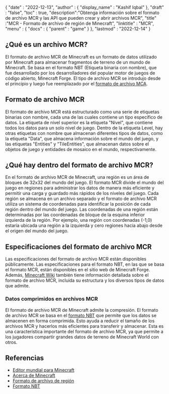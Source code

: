 {
  "date" : "2022-12-13",
  "author" : {
    "display_name" : "Kashif Iqbal"
},
  "draft" : "false",
  "toc" : true,
  "description":"Obtenga información sobre el formato de archivo MCR y las API que pueden crear y abrir archivos MCR",
  "title" :"MCR - Formato de archivo de región de Minecraft",
  "linktitle" : "MCR",
  "menu" : {
    "docs" : {
      "parent" : "game"
}
},
  "lastmod" : "2022-12-14"
}

## ¿Qué es un archivo MCR?

El formato de archivo MCR de Minecraft es un formato de datos utilizado por Minecraft para almacenar fragmentos de terreno de un mundo de Minecraft. Se basa en el formato NBT (Etiqueta binaria con nombre), que fue desarrollado por los desarrolladores del popular motor de juegos de código abierto, Minecraft Forge. El tipo de archivo MCR se introdujo desde el principio y luego fue reemplazado por el [formato de archivo MCA](/es/game/mca/).

## Formato de archivo MCR

El formato de archivo MCR está estructurado como una serie de etiquetas binarias con nombre, cada una de las cuales contiene un tipo específico de datos. La etiqueta de nivel superior es la etiqueta "Nivel", que contiene todos los datos para un solo nivel de juego. Dentro de la etiqueta Level, hay otras etiquetas con nombre que almacenan diferentes tipos de datos, como la etiqueta "Data", que almacena información sobre el mundo del juego, y las etiquetas "Entities" y "TileEntities", que almacenan datos sobre el objetos de juego y entidades de mosaico en el mundo, respectivamente.

## ¿Qué hay dentro del formato de archivo MCR?

En el formato de archivo MCR de Minecraft, una región es un área de bloques de 32x32 del mundo del juego. El formato MCR divide el mundo del juego en regiones para administrar los datos de manera más eficiente y permitir una carga y guardado más rápidos de los niveles del juego. Cada región se almacena en un archivo separado y el formato de archivo MCR utiliza un sistema de coordenadas para identificar la posición de cada región dentro del mundo del juego. Las coordenadas de una región están determinadas por las coordenadas de bloque de la esquina inferior izquierda de la región. Por ejemplo, una región con coordenadas (-1,0) estaría ubicada una región a la izquierda y cero regiones hacia abajo desde el origen del mundo del juego.

## Especificaciones del formato de archivo MCR

Las especificaciones del formato de archivo MCR están disponibles públicamente. Las especificaciones para el formato NBT, en las que se basa el formato MCR, están disponibles en el sitio web de Minecraft Forge. Además, [Minecraft Wiki](https://minecraft.fandom.com/wiki/Region_file_format) también tiene información detallada sobre el formato de archivo MCR, incluida su estructura y los diversos tipos de datos que admite.

### Datos comprimidos en archivos MCR

El formato de archivo MCR de Minecraft admite la compresión. El formato de archivo MCR se basa en el [formato NBT](https://minecraft.fandom.com/wiki/NBT_format) que permite que los datos se almacenen en forma comprimida. Esto ayuda a reducir el tamaño de los archivos MCR y hacerlos más eficientes para transferir y almacenar. Esta es una característica importante del formato de archivo MCR, ya que permite a los jugadores compartir grandes datos de terreno de Minecraft World con otros.

## Referencias

* [Editor mundial para Minecraft](https://www.mcedit.net/)
* [Acerca de Minecraft](https://www.minecraft.net/)
* [Formato de archivo de región](https://minecraft.fandom.com/wiki/Region_file_format)
* [Formato NBT](https://minecraft.fandom.com/wiki/NBT_format)


